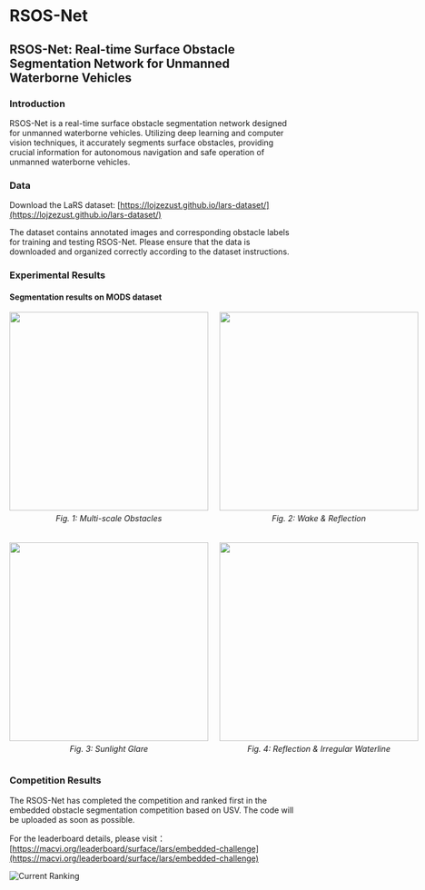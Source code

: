 # RSOS-Net

## RSOS-Net: Real-time Surface Obstacle Segmentation Network for Unmanned Waterborne Vehicles

### Introduction

RSOS-Net is a real-time surface obstacle segmentation network designed for unmanned waterborne vehicles. Utilizing deep learning and computer vision techniques, it accurately segments surface obstacles, providing crucial information for autonomous navigation and safe operation of unmanned waterborne vehicles.

### Data

Download the LaRS dataset: [https://lojzezust.github.io/lars-dataset/](https://lojzezust.github.io/lars-dataset/)

The dataset contains annotated images and corresponding obstacle labels for training and testing RSOS-Net. Please ensure that the data is downloaded and organized correctly according to the dataset instructions.

### Experimental Results  
#### Segmentation results on MODS dataset   
<div style="display: grid; grid-template-columns: repeat(2, 1fr); gap: 20px; justify-items: center;">
  <!-- 第一行 -->
  <div style="text-align: center;">
    <img src="https://github.com/Yuan-Feng1998/RSOS-Net-MaCVi2025/blob/main/results_gif/Multi-scal%20Obstacles.gif" width="350">
    <p style="font-size: 14px; margin-top: 5px;"><em>Fig. 1: Multi-scale Obstacles</em></p>
  </div>
  
  <div style="text-align: center;">
    <img src="https://github.com/Yuan-Feng1998/RSOS-Net-MaCVi2025/blob/main/results_gif/Wake%20and%20Water%20Surface%20Reflection.gif" width="350">
    <p style="font-size: 14px; margin-top: 5px;"><em>Fig. 2: Wake & Reflection</em></p>
  </div>
  
  <!-- 第二行 -->
  <div style="text-align: center;">
    <img src="https://github.com/Yuan-Feng1998/RSOS-Net-MaCVi2025/blob/main/results_gif/Water%20Surface%20Reflection%20and%20Glare.gif" width="350">
    <p style="font-size: 14px; margin-top: 5px;"><em>Fig. 3: Sunlight Glare</em></p>
  </div>
  
  <div style="text-align: center;">
    <img src="https://github.com/Yuan-Feng1998/RSOS-Net-MaCVi2025/blob/main/results_gif/Water%20Surface%20Reflection_and_Irregular_Waterline.gif" width="350">
    <p style="font-size: 14px; margin-top: 5px;"><em>Fig. 4: Reflection & Irregular Waterline</em></p>
  </div>
</div>

### Competition Results
The RSOS-Net has completed the competition and ranked first in the embedded obstacle segmentation competition based on USV. The code will be uploaded as soon as possible.

For the leaderboard details, please visit：[https://macvi.org/leaderboard/surface/lars/embedded-challenge](https://macvi.org/leaderboard/surface/lars/embedded-challenge)

![Current Ranking](https://github.com/Yuan-Feng1998/RSOS-Net2024/blob/main/Rank.png)
